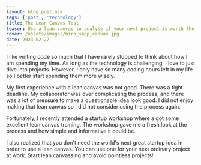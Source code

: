 ```yaml
---
layout: blog_post.njk
tags: ['post', 'technology']
title: The Lean Canvas Test
teaser: Use a lean canvas to analyse if your next project is worth the time.
cover: /assets/images/miro_sbpp_canvas.jpg
date: 2023-02-27
---
```


I like writing code so much that I have rarely stopped to think about how I am spending my time. As long as the technology is challenging, I love to just dive into projects. However, I only have so many coding hours left in my life so I better start spending them more wisely.

My first experience with a lean canvas was not good. There was a tight deadline. My collaborator was over complicating the process, and there was a lot of pressure to make a questionable idea look good. I did not enjoy making that lean canvas so I did not consider using the process again.

Fortunately, I recently attended a startup workshop where a got some excellent lean canvas training. The workshop gave me a fresh look at the process and how simple and informative it could be.

I also realized that you don't need the world's next great startup idea in order to use a lean canvas. You can use one for your next ordinary project at work. Start lean canvassing and avoid pointless projects!
